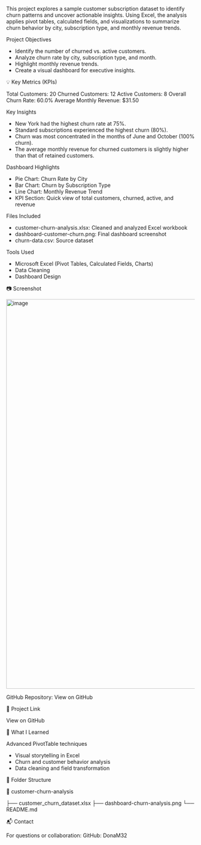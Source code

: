 This project explores a sample customer subscription dataset to identify churn patterns and uncover actionable insights. Using Excel, the analysis applies pivot tables, calculated fields, and visualizations to summarize churn behavior by city, subscription type, and monthly revenue trends.

Project Objectives

* Identify the number of churned vs. active customers.
* Analyze churn rate by city, subscription type, and month.
* Highlight monthly revenue trends.
* Create a visual dashboard for executive insights.

💡 Key Metrics (KPIs)

Total Customers: 20
Churned Customers: 12
Active Customers: 8
Overall Churn Rate: 60.0%
Average Monthly Revenue: $31.50

Key Insights

* New York had the highest churn rate at 75%.
* Standard subscriptions experienced the highest churn (80%).
* Churn was most concentrated in the months of June and October (100% churn).
* The average monthly revenue for churned customers is slightly higher than that of retained customers.

Dashboard Highlights

* Pie Chart: Churn Rate by City
* Bar Chart: Churn by Subscription Type
* Line Chart: Monthly Revenue Trend
* KPI Section: Quick view of total customers, churned, active, and revenue

Files Included

* customer-churn-analysis.xlsx: Cleaned and analyzed Excel workbook
* dashboard-customer-churn.png: Final dashboard screenshot
* churn-data.csv: Source dataset

Tools Used

* Microsoft Excel (Pivot Tables, Calculated Fields, Charts)
* Data Cleaning
* Dashboard Design

📷 Screenshot

<img width="1037" alt="image" src="https://github.com/user-attachments/assets/3e40b58d-0bc7-4aaf-970e-4cc1d917640a" />

GitHub Repository:
View on GitHub


🔗 Project Link

View on GitHub

🧠 What I Learned

Advanced PivotTable techniques

* Visual storytelling in Excel
* Churn and customer behavior analysis
* Data cleaning and field transformation

📂 Folder Structure

📁 customer-churn-analysis

├── customer_churn_dataset.xlsx
├── dashboard-churn-analysis.png
└── README.md

📬 Contact

For questions or collaboration:
GitHub: DonaM32

